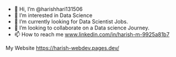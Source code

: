 - 👋 Hi, I’m @harishhari131506
- 👀 I’m interested in Data Science
- 🌱 I’m currently looking for Data Scientist Jobs.
- 💞️ I’m looking to collaborate on a Data science Journey.
- 📫 How to reach me  www.linkedin.com/in/harish-m-9925a81b7
 
 
 My Website https://harish-webdev.pages.dev/

<!---
harishhari131506/harishhari131506 is a ✨ special ✨ repository because its `README.md` (this file) appears on your GitHub profile.
You can click the Preview link to take a look at your changes.
--->
